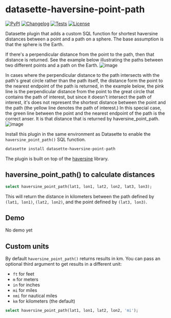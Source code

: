 # datasette-haversine-point-path
[![PyPI](https://img.shields.io/pypi/v/datasette-haversine-point-path.svg)](https://pypi.org/project/datasette-haversine-point-path/)
[![Changelog](https://img.shields.io/github/v/release/hcarter333/datasette-haversine-point-path?include_prereleases&label=changelog)](https://github.com/hcarter333/datasette-haversine-point-path/releases)
[![Tests](https://github.com/hcarter333/datasette-haversine-point-path/workflows/Test/badge.svg)](https://github.com/hcarter333/datasette-haversine-point-path/actions?query=workflow%3ATest)
[![License](https://img.shields.io/badge/license-Apache%202.0-blue.svg)](https://github.com/hcarter333/datasette-haversine-point-path/blob/main/LICENSE)

Datasette plugin that adds a custom SQL function for shortest haversine distances between a point and a path on a sphere. The base assumption is that the sphere is the Earth.

If there's a perpendicular distance from the point to the path, then that distance is returned. See the example below illustrating the paths between two different points and a path on the Earth.
![image](https://github.com/hcarter333/datasette-haversine-point-path/assets/363004/0507a3a4-f6c4-4d4e-8352-4e7e37b3f066)

In cases where the perpendicular distance to the path intersects with the path's great circle rather than the path itself, the distance form the point to the nearest endpoint of the path is returned, in the example below, the pink line is the perpendicular distance from the point to the great circle that contains the path of interest, but since it doesn't intersect the path of interest, it's does not represent the shortest distance between the point and the path (the yellow line denotes the path of interest.) In this special case, the green line between the point and the nearest endpoint of the path is the correct anser. It is that distance that is returned by haversine_point_path. 
![image](https://github.com/hcarter333/datasette-haversine-point-path/assets/363004/7237d7e0-150f-412a-bf5f-8ba6ac1c84f9)



Install this plugin in the same environment as Datasette to enable the `haversine_point_path()` SQL function.
```bash
datasette install datasette-haversine-point-path
```
The plugin is built on top of the [haversine](https://github.com/mapado/haversine) library.

## haversine_point_path() to calculate distances

```sql
select haversine_point_path(lat1, lon1, lat2, lon2, lat3, lon3);
```

This will return the distance in kilometers between the path defined by `(lat1, lon1)`, `(lat2, lon2)`, and the point defined by `(lat3, lon3)`.

## Demo
No demo yet

## Custom units

By default `haversine_point_path()` returns results in km. You can pass an optional third argument to get results in a different unit:

- `ft` for feet
- `m` for meters
- `in` for inches
- `mi` for miles
- `nmi` for nautical miles
- `km` for kilometers (the default)

```sql
select haversine_point_path(lat1, lon1, lat2, lon2, 'mi');
```
